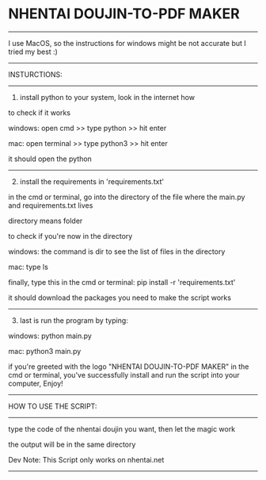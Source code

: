 # NHENTAI DOUJIN-TO-PDF MAKER

---------------------------------------------------------------------------------

I use MacOS, so the instructions for windows might be not accurate 
but I tried my best :)

---------------------------------------------------------------------------------

INSTURCTIONS:

---------------------------------------------------------------------------------

1. install python to your system, look in the internet how

to check if it works

windows: open cmd >> type python >> hit enter

mac: open terminal >> type python3 >> hit enter

it should open the python

---------------------------------------------------------------------------------

2. install the requirements in 'requirements.txt'

in the cmd or terminal, go into the directory of the file where
the main.py and requirements.txt lives

directory means folder

to check if you're now in the directory

windows: the command is dir to see the list of files in the directory

mac: type ls

finally, type this in the cmd or terminal: pip install -r 'requirements.txt'

it should download the packages you need to make the script works

---------------------------------------------------------------------------------

3. last is run the program by typing:

windows: python main.py

mac: python3 main.py

if you're greeted with the logo "NHENTAI DOUJIN-TO-PDF MAKER"
in the cmd or terminal, you've successfully install and run the script 
into your computer, Enjoy!

---------------------------------------------------------------------------------

HOW TO USE THE SCRIPT:

---------------------------------------------------------------------------------

type the code of the nhentai doujin you want, then let the magic work

the output will be in the same directory

Dev Note: This Script only works on nhentai.net

---------------------------------------------------------------------------------

